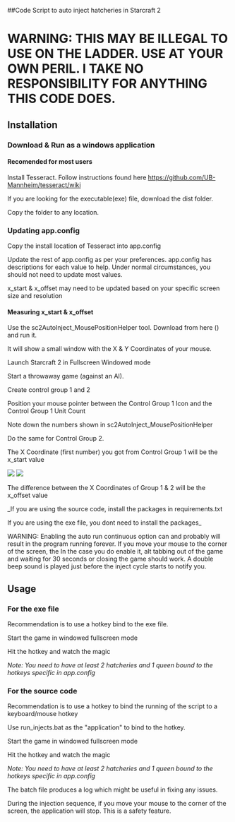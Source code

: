 ##Code Script to auto inject hatcheries in Starcraft 2

# WARNING: THIS MAY BE ILLEGAL TO USE ON THE LADDER. USE AT YOUR OWN PERIL. I TAKE NO RESPONSIBILITY FOR ANYTHING THIS CODE DOES.

## Installation
### Download & Run as a windows application
#### Recomended for most users
Install Tesseract. Follow instructions found here https://github.com/UB-Mannheim/tesseract/wiki

If you are looking for the executable(exe) file, download the dist folder.

Copy the folder to any location.

### Updating app.config

Copy the install location of Tesseract into app.config

Update the rest of app.config as per your preferences.
app.config has descriptions for each value to help.
Under normal circumstances, you should not need to update most values.

x_start & x_offset may need to be updated based on your specific screen size and resolution

#### Measuring x_start & x_offset

Use the sc2AutoInject_MousePositionHelper tool. Download from here () and run it.

It will show a small window with the X & Y Coordinates of your mouse.

Launch Starcraft 2 in Fullscreen Windowed mode

Start a throwaway game (against an AI).

Create control group 1 and 2

Position your mouse pointer between the Control Group 1 Icon and the Control Group 1 Unit Count

Note down the numbers shown in sc2AutoInject_MousePositionHelper

Do the same for Control Group 2.

The X Coordinate (first number) you got from Control Group 1 will be the x_start value

 ![](C:\Users\sirja\Documents\GitHub\sc2_queen_injects\readme_img\get_x_coords.png)
 ![](C:\Users\sirja\Documents\GitHub\sc2_queen_injects\readme_img\get_x_coords2.png)

The difference between the X Coordinates of Group 1 & 2 will be the x_offset value




_If you are using the source code, install the packages in requirements.txt

If you are using the exe file, you dont need to install the packages_

WARNING: Enabling the auto run continuous option can and probably will result in the program running forever.
If you move your mouse to the corner of the screen, the 
In the case you do enable it, alt tabbing out of the game and waiting for 30 seconds or closing the game should work.
A double beep sound is played just before the inject cycle starts to notify you.


## Usage

### For the exe file
Recommendation is to use a hotkey bind to the exe file.

Start the game in windowed fullscreen mode

Hit the hotkey and watch the magic

_Note: You need to have at least 2 hatcheries and 1 queen bound to the hotkeys specific in app.config_

### For the source code
Recommendation is to use a hotkey to bind the running of the script to a keyboard/mouse hotkey

Use run_injects.bat as the "application" to bind to the hotkey.

Start the game in windowed fullscreen mode

Hit the hotkey and watch the magic

_Note: You need to have at least 2 hatcheries and 1 queen bound to the hotkeys specific in app.config_

The batch file produces a log which might be useful in fixing any issues.

During the injection sequence, if you move your mouse to the corner of the screen, the application will stop. This is a safety feature.
